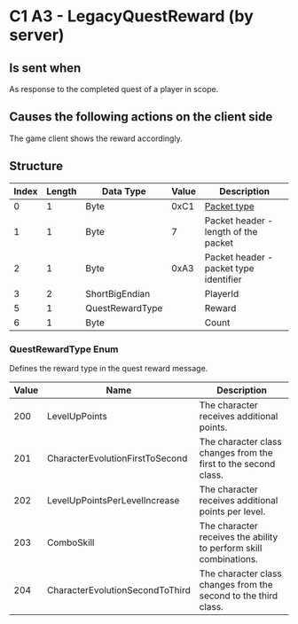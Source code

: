 # C1 A3 - LegacyQuestReward (by server)

## Is sent when

As response to the completed quest of a player in scope.

## Causes the following actions on the client side

The game client shows the reward accordingly.

## Structure

| Index | Length | Data Type | Value | Description |
|-------|--------|-----------|-------|-------------|
| 0 | 1 |   Byte   | 0xC1  | [Packet type](PacketTypes.md) |
| 1 | 1 |    Byte   |   7   | Packet header - length of the packet |
| 2 | 1 |    Byte   | 0xA3  | Packet header - packet type identifier |
| 3 | 2 | ShortBigEndian |  | PlayerId |
| 5 | 1 | QuestRewardType |  | Reward |
| 6 | 1 | Byte |  | Count |

### QuestRewardType Enum

Defines the reward type in the quest reward message.

| Value | Name | Description |
|-------|------|-------------|
| 200 | LevelUpPoints | The character receives additional points. |
| 201 | CharacterEvolutionFirstToSecond | The character class changes from the first to the second class. |
| 202 | LevelUpPointsPerLevelIncrease | The character receives additional points per level. |
| 203 | ComboSkill | The character receives the ability to perform skill combinations. |
| 204 | CharacterEvolutionSecondToThird | The character class changes from the second to the third class. |